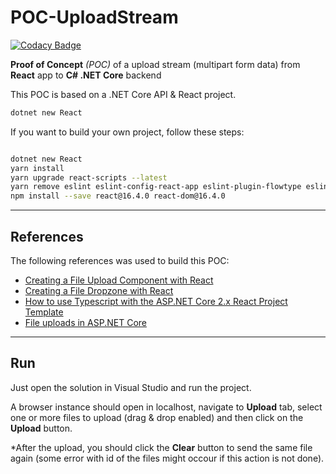 # POC-UploadStream

[![Codacy Badge](https://api.codacy.com/project/badge/Grade/45324253143240acb6e63acc42b110db)](https://app.codacy.com/app/guilherme_9/POC-UploadStream?utm_source=github.com&utm_medium=referral&utm_content=guibranco/POC-UploadStream&utm_campaign=Badge_Grade_Dashboard)

**Proof of Concept** *(POC)* of a upload stream (multipart form data) from **React** app to **C# .NET Core** backend


This POC is based on a .NET Core API & React project.
```bash
dotnet new React
```
If you want to build your own project, follow these steps:

```bash

dotnet new React
yarn install
yarn upgrade react-scripts --latest
yarn remove eslint eslint-config-react-app eslint-plugin-flowtype eslint-plugin-import eslint-plugin-js-ally eslint-plugin-react babel-eslint
npm install --save react@16.4.0 react-dom@16.4.0
```

---

## References

The following references was used to build this POC:

- [Creating a File Upload Component with React](https://malcoded.com/posts/react-file-upload/#creating-a-new-react-project)
- [Creating a File Dropzone with React](https://malcoded.com/posts/react-dropzone/)
- [How to use Typescript with the ASP.NET Core 2.x React Project Template](https://jonhilton.net/new-aspnet-core-react-project/)
- [File uploads in ASP.NET Core](https://docs.microsoft.com/pt-br/aspnet/core/mvc/models/file-uploads?view=aspnetcore-2.2#uploading-large-files-with-streaming)

---

## Run

Just open the solution in Visual Studio and run the project.

A browser instance should open in localhost, navigate to **Upload** tab, select one or more files to upload (drag & drop enabled) and then click on the **Upload** button.

*After the upload, you should click the **Clear** button to send the same file again (some error with id of the files might occour if this action is not done).